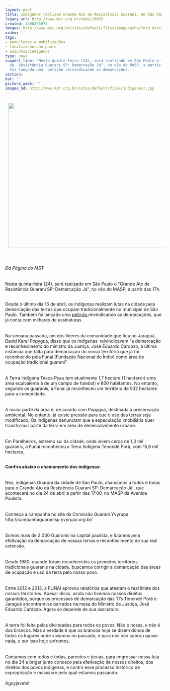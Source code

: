 ```yaml
---
layout: post
title: Indígenas realizam Grande Ato de Resistência Guarani, em São Paulo
legacy_url: http://www.mst.org.br/node/16003
created: 1398296975
images: http://www.mst.org.br/sites/default/files/imagecache/foto_destaque/indigenas!.jpg
video: ''
tags:
- menu:lutas e mobilizações
- localização:são paulo
- assuntos:indígenas
type: news
support_line: 'Nesta quinta-feira (24), será realizado em São Paulo o "Grande Ato
  da  Resistência Guarani SP: Demarcação Já", no vão do MASP, a partir das  17h. Também
  foi lançada uma  petição reivindicando as demarcações.'
section: 
hat: ''
picture_week: ''
images_hd: http://www.mst.org.br/sites/default/files/indigenas!.jpg
---
```

<p><img alt="" src="http://www.mst.org.br/sites/default/files/indigenas_4.jpg" style="margin: 10px;" height="465" width="620"></p><p><br><br><em>Da Página do MST</em><br><br><br>Nesta quinta-feira (24), será realizado em São Paulo o "Grande Ato da Resistência Guarani SP: Demarcação Já", no vão do MASP, a partir das 17h.</p><p><br>Desde o último dia 16 de abril, os indígenas realizam lutas na cidade pela demarcação das terras que ocupam tradicionalmente no município de São Paulo. Também foi lançada uma <a target="_blank" href="http://campanhaguaranisp.yvyrupa.org.br/?page_id=20">petição </a>reivindicando as demarcações, que já conta com milhares de assinaturas.<br><br><br>Na semana passada, um dos líderes da comunidade que fica no Jaraguá, David Karaí Popyguá, disse que os indígenas&nbsp; reivindicavam “a demarcação e reconhecimento do ministro da Justiça, José Eduardo Cardozo, a última instância que falta para demarcação do nosso território que já foi reconhecido pela Funai [Fundação Nacional do Índio] como área de ocupação tradicional guarani”. <br><br><br>A Terra Indígena Tekoa Pyau tem atualmente 1,7 hectare (1 hectare é uma área equivalente à de um campo de futebol) e 800 habitantes. No entanto, segundo os guaranis, a Funai já reconheceu um território de 532 hectares para a comunidade.<br><br><br>A maior parte da área é, de acordo com Popyguá, destinada à preservação ambiental. No entanto, já existe pressão para que o uso das terras seja modificado. Os indígenas denunciam que a especulação imobiliária quer transformar parte da terra em área de desenvolvimento urbano.<br><br><br>Em Parelheiros, extremo sul da cidade, onde vivem cerca de 1,3 mil guaranis, a Funai reconheceu a Terra Indígena Tenondé Porã, com 15,6 mil hectares.</p><p><strong><br>Confira abaixo o chamamento dos indígenas:</strong><br>&nbsp; <br><br>Nós, indígenas Guarani da cidade de São Paulo, chamamos a todos e todas para o Grande Ato da Resistência Guarani SP: Demarcação Já!, que acontecerá no dia 24 de abril a partir das 17:00, no MASP da Avenida Paulista.<br><br><br>Conheça a campanha no site da Comissão Guarani Yvyrupa:<br>http://campanhaguaranisp.yvyrupa.org.br/<br><br><br>Somos mais de 2.000 Guaranis na capital paulista, e lutamos pela efetivação da demarcação de nossas terras e reconhecimento de sua real extensão.<br><br><br>Desde 1980, quando foram reconhecidos os primeiros territórios tradicionais guaranis na cidade, buscamos corrigir a demarcação das áreas de ocupação e uso da terra pelo nosso povo.<br><br><br>Entre 2012 e 2013, a FUNAI aprovou relatórios que atestam o real limite dos nossos territórios. Apesar disso, ainda não tivemos nossos direitos garantidos, porque os processos de demarcação das TI’s Tenondé Porã e Jaraguá encontram-se barrados na mesa do Ministro da Justiça, José Eduardo Cardozo. Agora só depende de sua assinatura.<br><br><br>A terra foi feita pelas divindades para todos os povos. Não é nossa, e não é dos brancos. Mas a verdade é que os brancos hoje se dizem donos de todos os lugares onde vivíamos no passado, e para nós não sobrou quase nada, e por isso hoje sofremos.<br><br><br>Contamos com todos e todas, parentes e juruás, para engrossar nossa luta no dia 24 e brigar junto conosco pela efetivação de nossos direitos, dos direitos dos povos indígenas, e contra esse processo histórico de expropriação e massacre pelo qual estamos passando.<br><br>Aguyjevete!</p>
